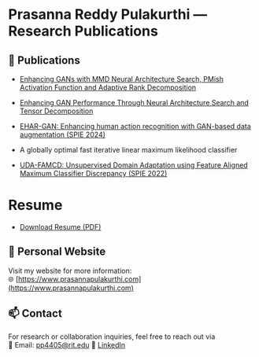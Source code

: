 # Prasanna Reddy Pulakurthi — Research Publications


## 📄 Publications
- [Enhancing GANs with MMD Neural Architecture Search, PMish Activation Function and Adaptive Rank Decomposition](https://ieeexplore.ieee.org/stamp/stamp.jsp?tp=&arnumber=10732016)

- [Enhancing GAN Performance Through Neural Architecture Search and Tensor Decomposition](https://prasannapulakurthi.github.io/papers/PDFs/2024_ICASSP_GANs-Tensor-Decomposition.pdf)

- [EHAR-GAN: Enhancing human action recognition with GAN-based data
augmentation (SPIE 2024)](https://prasannapulakurthi.github.io/papers/PDFs/2024_SPIE_EHAR-GAN.pdf)

- A globally optimal fast iterative linear maximum likelihood classifier

- [UDA-FAMCD: Unsupervised Domain Adaptation using Feature Aligned
Maximum Classifier Discrepancy (SPIE 2022)](https://prasannapulakurthi.github.io/papers/PDFs/2022_SPIE_UDA-FAMCD.pdf)


# Resume
- [Download Resume (PDF)](https://prasannapulakurthi.github.io/papers/resume/prasanna-reddy-pulakurthi-resume.pdf)


## 🔗 Personal Website

Visit my website for more information:  
🌐 [https://www.prasannapulakurthi.com](https://www.prasannapulakurthi.com)


## 📫 Contact

For research or collaboration inquiries, feel free to reach out via  
📧 Email: pp4405@rit.edu
🔗 [LinkedIn](https://www.linkedin.com/in/prasannapulakurthi/)

